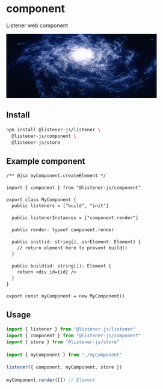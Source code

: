 # component

Listener web component

![component](media/component.gif)

## Install

```bash
npm install @listener-js/listener \
  @listener-js/component \
  @listener-js/store
```

## Example component

```tsx
/** @jsx myComponent.createElement */

import { component } from "@listener-js/component"

export class MyComponent {
  public listeners = ["build", "init"]

  public listenerInstances = ["component.render"]

  public render: typeof component.render

  public init(id: string[], ssrElement: Element) {
    // return element here to prevent build()
  }

  public build(id: string[]): Element {
    return <div id={id} />
  }
}

export const myComponent = new MyComponent()
```

## Usage

```js
import { listener } from "@listener-js/listener"
import { component } from "@listener-js/component"
import { store } from "@listener-js/store"

import { myComponent } from "./myComponent"

listener({ component, myComponent, store })

myComponent.render([]) // Element
```
